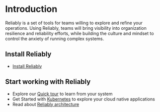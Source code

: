 # Introduction

Reliably is a set of tools for teams willing to explore and refine your operations.
Using Reliably, teams will bring visibility into organization resilience and
reliability efforts, while building the culture and mindset to control the
anxiety of running complex systems.

## Install Reliably

- [Install Reliably](/docs/account/)

## Start working with Reliably

- Explore our [Quick tour](/docs/guides/tour/) to learn from your system
- Get Started with [Kubernetes](/docs/guides/get-started-with/kubernetes) to explore your cloud native applications
- Read about [Reliably architecture](/docs/how-it-works/)
